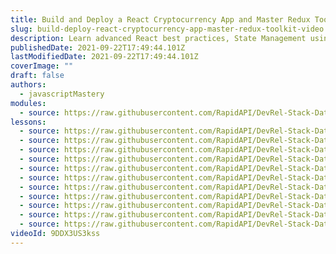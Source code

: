 ```yaml
---
title: Build and Deploy a React Cryptocurrency App and Master Redux Toolkit in One Video
slug: build-deploy-react-cryptocurrency-app-master-redux-toolkit-video
description: Learn advanced React best practices, State Management using Redux Toolkit, UI Creation using Ant Design, creating charts using Chart.js, and fetching data from multiple sources using RapidAPI while building the best Cryptocurrency App on YouTube - Cryptoverse.
publishedDate: 2021-09-22T17:49:44.101Z
lastModifiedDate: 2021-09-22T17:49:44.101Z
coverImage: ""
draft: false
authors:
  - javascriptMastery
modules:
  - source: https://raw.githubusercontent.com/RapidAPI/DevRel-Stack-Data/improve/lms-yt-data/lms/courses/build-deploy-react-cryptocurrency-app-master-redux-toolkit-video/index.md
lessons:
  - source: https://raw.githubusercontent.com/RapidAPI/DevRel-Stack-Data/improve/lms-yt-data/lms/courses/build-deploy-react-cryptocurrency-app-master-redux-toolkit-video/01-intro.md
  - source: https://raw.githubusercontent.com/RapidAPI/DevRel-Stack-Data/improve/lms-yt-data/lms/courses/build-deploy-react-cryptocurrency-app-master-redux-toolkit-video/02-rapidapi.md
  - source: https://raw.githubusercontent.com/RapidAPI/DevRel-Stack-Data/improve/lms-yt-data/lms/courses/build-deploy-react-cryptocurrency-app-master-redux-toolkit-video/03-layout.md
  - source: https://raw.githubusercontent.com/RapidAPI/DevRel-Stack-Data/improve/lms-yt-data/lms/courses/build-deploy-react-cryptocurrency-app-master-redux-toolkit-video/04-homepage.md
  - source: https://raw.githubusercontent.com/RapidAPI/DevRel-Stack-Data/improve/lms-yt-data/lms/courses/build-deploy-react-cryptocurrency-app-master-redux-toolkit-video/05-redux-toolkit-api-dev.md
  - source: https://raw.githubusercontent.com/RapidAPI/DevRel-Stack-Data/improve/lms-yt-data/lms/courses/build-deploy-react-cryptocurrency-app-master-redux-toolkit-video/06-cryptocurrencies.md
  - source: https://raw.githubusercontent.com/RapidAPI/DevRel-Stack-Data/improve/lms-yt-data/lms/courses/build-deploy-react-cryptocurrency-app-master-redux-toolkit-video/07-crypto-news.md
  - source: https://raw.githubusercontent.com/RapidAPI/DevRel-Stack-Data/improve/lms-yt-data/lms/courses/build-deploy-react-cryptocurrency-app-master-redux-toolkit-video/08-crypto-details.md
  - source: https://raw.githubusercontent.com/RapidAPI/DevRel-Stack-Data/improve/lms-yt-data/lms/courses/build-deploy-react-cryptocurrency-app-master-redux-toolkit-video/09-chart.md
  - source: https://raw.githubusercontent.com/RapidAPI/DevRel-Stack-Data/improve/lms-yt-data/lms/courses/build-deploy-react-cryptocurrency-app-master-redux-toolkit-video/10-mobile-navigation.md
  - source: https://raw.githubusercontent.com/RapidAPI/DevRel-Stack-Data/improve/lms-yt-data/lms/courses/build-deploy-react-cryptocurrency-app-master-redux-toolkit-video/11-challenge.md
videoId: 9DDX3US3kss
---
```


